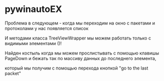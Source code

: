 # pywinautoEX
Проблема в следующем - когда мы переходим на окно с пакетами и протоколами  у нас появляется список

И методами класса TreeViewWrapper мы можем работать только с видимыми элементами ()!

Найден костыль когда мы можем прослистывать с помощью клавишы PageDown и бежать так по массиву данных до последнего элемента,

который мы получим с помощью перехода кнопкой "go to the last packet"

